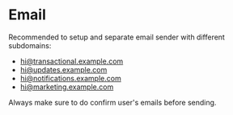 # Email

Recommended to setup and separate email sender with different subdomains:

- hi@transactional.example.com
- hi@updates.example.com
- hi@notifications.example.com
- hi@marketing.example.com

Always make sure to do confirm user's emails before sending.
